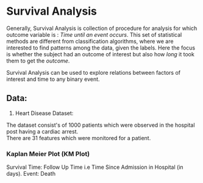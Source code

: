 # Survival Analysis

Generally, Survival Analysis is collection of procedure for analysis for which outcome variable is : *Time until an event  occurs*. 
This set of statistical methods are different from classification algorithms, where we are interested to find patterns among the data, given the labels. 
Here the focus is whether the subject had an outcome of interest but also how *long* it took them to get the *outcome*.  

Survival Analysis can be used to explore relations between factors of interest and time to any binary event.  

## Data:

1. Heart Disease Dataset:  

The dataset consist's of 1000 patients which were observed in the hospital post having a cardiac arrest.   
There are 31 features which were monitored for a patient. 

### Kaplan Meier Plot (KM Plot)

Survival Time: Follow Up Time i.e Time Since Admission in Hospital (in days). 
Event: Death






